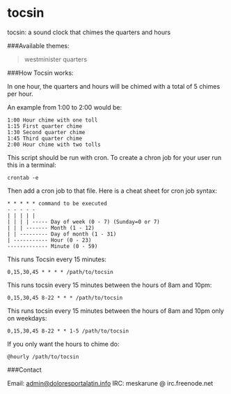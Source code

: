 tocsin
======

tocsin: a sound clock that chimes the quarters and hours

###Available themes:
>westminister quarters

###How Tocsin works:

In one hour, the quarters and hours will be chimed with a total of 5 
chimes per hour. 

An example from 1:00 to 2:00 would be:

	1:00 Hour chime with one toll
	1:15 First quarter chime
	1:30 Second quarter chime
	1:45 Third quarter chime
	2:00 Hour chime with two tolls

This script should be run with cron. To create a chron job for your 
user run this in a terminal:

	crontab -e
	
Then add a cron job to that file. Here is a cheat sheet for cron job 
syntax:

	* * * * * command to be executed
	- - - - -
	| | | | |
	| | | | ----- Day of week (0 - 7) (Sunday=0 or 7)
	| | | ------- Month (1 - 12)
	| | --------- Day of month (1 - 31)
	| ----------- Hour (0 - 23)
	------------- Minute (0 - 59)

This runs Tocsin every 15 minutes:

	0,15,30,45 * * * * /path/to/tocsin

This runs tocsin every 15 minutes between the hours of 8am and 
10pm:

	0,15,30,45 8-22 * * * /path/to/tocsin

This runs tocsin every 15 minutes between the hours of 8am and 10pm
only on weekdays:

	0,15,30,45 8-22 * * 1-5 /path/to/tocsin 

If you only want the hours to chime do:

	@hourly /path/to/tocsin
	
###Contact

Email: admin@doloresportalatin.info
IRC: meskarune @ irc.freenode.net
